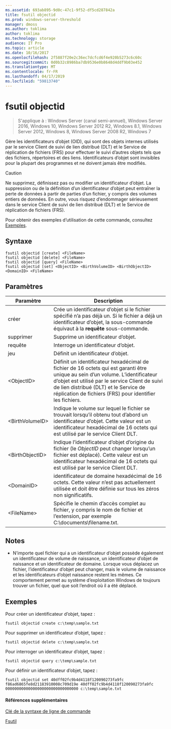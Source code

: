 ```yaml
---
ms.assetid: 693ab895-9d0c-47c1-9f52-df5cd287842a
title: fsutil objectid
ms.prod: windows-server-threshold
manager: dmoss
ms.author: toklima
author: toklima
ms.technology: storage
audience: IT Pro
ms.topic: article
ms.date: 10/16/2017
ms.openlocfilehash: 2f5887f20e2c36ec7dcfcd6f4e920b5273c6c60c
ms.sourcegitcommit: 0d0b32c8986ba7db9536e0b8648d4ddf9b03e452
ms.translationtype: MT
ms.contentlocale: fr-FR
ms.lasthandoff: 04/17/2019
ms.locfileid: "59813740"
---
```

# <a name="fsutil-objectid"></a>fsutil objectid
>S'applique à : Windows Server (canal semi-annuel), Windows Server 2016, Windows 10, Windows Server 2012 R2, Windows 8.1, Windows Server 2012, Windows 8, Windows Server 2008 R2, Windows 7

Gère les identificateurs d’objet (OID), qui sont des objets internes utilisés par le service Client de suivi de lien distribué (DLT) et le Service de réplication de fichiers (FRS) pour effectuer le suivi d’autres objets tels que des fichiers, répertoires et des liens. Identificateurs d’objet sont invisibles pour la plupart des programmes et ne doivent jamais être modifiés.

> [!CAUTION]
> Ne supprimez, définissez pas ou modifier un identificateur d’objet. La suppression ou de la définition d’un identificateur d’objet peut entraîner la perte de données à partir de parties d’un fichier, y compris des volumes entiers de données. En outre, vous risquez d’endommager sérieusement dans le service Client de suivi de lien distribué (DLT) et le Service de réplication de fichiers (FRS).

Pour obtenir des exemples d’utilisation de cette commande, consultez [Exemples](#BKMK_examples).

## <a name="syntax"></a>Syntaxe

```
fsutil objectid [create] <FileName>
fsutil objectid [delete] <FileName>
fsutil objectid [query] <FileName>
fsutil objectid [set] <ObjectID> <BirthVolumeID> <BirthObjectID> <DomainID> <FileName>
```

## <a name="parameters"></a>Paramètres

|Paramètre|Description|
|-------------|---------------|
|créer|Crée un identificateur d’objet si le fichier spécifié n’a pas déjà un. Si le fichier a déjà un identificateur d’objet, la sous-commande équivaut à la **requête** sous-commande.|
|supprimer|Supprime un identificateur d’objet.|
|requête|Interroge un identificateur d’objet.|
|jeu|Définit un identificateur d’objet.|
|\<ObjectID>|Définit un identificateur hexadécimal de fichier de 16 octets qui est garanti être unique au sein d’un volume. L’identificateur d’objet est utilisé par le service Client de suivi de lien distribué (DLT) et le Service de réplication de fichiers (FRS) pour identifier les fichiers.|
|\<BirthVolumeID>|Indique le volume sur lequel le fichier se trouvait lorsqu’il obtenu tout d’abord un identificateur d’objet. Cette valeur est un identificateur hexadécimal de 16 octets qui est utilisé par le service Client DLT.|
|\<BirthObjectID>|Indique l’identificateur d’objet d’origine du fichier (le *ObjectID* peut changer lorsqu’un fichier est déplacé). Cette valeur est un identificateur hexadécimal de 16 octets qui est utilisé par le service Client DLT.|
|\<DomainID>|identificateur de domaine hexadécimal de 16 octets. Cette valeur n’est pas actuellement utilisée et doit être définie sur tous les zéros non significatifs.|
|\<FileName>|Spécifie le chemin d’accès complet au fichier, y compris le nom de fichier et l’extension, par exemple C:\documents\filename.txt.|

## <a name="remarks"></a>Notes

-   N’importe quel fichier qui a un identificateur d’objet possède également un identificateur de volume de naissance, un identificateur d’objet de naissance et un identificateur de domaine. Lorsque vous déplacez un fichier, l’identificateur d’objet peut changer, mais le volume de naissance et les identificateurs d’objet naissance restent les mêmes. Ce comportement permet au système d’exploitation Windows de toujours trouver un fichier, quel que soit l’endroit où il a été déplacé.

## <a name="BKMK_examples"></a>Exemples
Pour créer un identificateur d’objet, tapez :

`fsutil objectid create c:\temp\sample.txt`

Pour supprimer un identificateur d’objet, tapez :

`fsutil objectid delete c:\temp\sample.txt`

Pour interroger un identificateur d’objet, tapez :

`fsutil objectid query c:\temp\sample.txt`

Pour définir un identificateur d’objet, tapez :

`fsutil objectid set 40dff02fc9b4d4118f120090273fa9fc f86ad6865fe8d21183910008c709d19e 40dff02fc9b4d4118f120090273fa9fc 00000000000000000000000000000000 c:\temp\sample.txt`

#### <a name="additional-references"></a>Références supplémentaires
[Clé de la syntaxe de ligne de commande](Command-Line-Syntax-Key.md)

[Fsutil](Fsutil.md)



